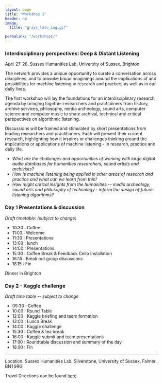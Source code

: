 ```yaml
---
layout: page
title: "Workshop 1"
header: no
image:
  title: "grays_lato_img.gif"

permalink: "/workshop1/"
---
```




### Interdisciplinary perspectives: Deep & Distant Listening
April 27-28. Sussex Humanities Lab, University of Sussex, Brighton

The network provides a unique opportunity to curate a conversation across disciplines, and to provoke broad imaginings around the implications of and possibilities for machine listening in research and practice, as well as in our daily lives.

The first workshop will lay the foundations for an interdisciplinary research agenda by bringing together researchers and practitioners from history, archive services, philosophy, media archeology, sound arts, computer science and computer music to share archival, technical and critical perspectives on algorithmic listening.


 Discussions will be framed and stimulated by short presentations from leading researchers and practitioners. Each will present their current research, highlighting how it inspires or challenges thinking around the implications or applications of machine listening - in research, practice and daily life.



* *What are the challenges and opportunities of working with large digital audio databases for humanities researchers, sound artists and archivists?*
* *How is machine listening being applied in other areas of research and practice and what can we learn from this?*
* *How might critical insights from the humanities -- media archeology, sound arts and philosophy of technology - inform the design of future listening algorithms?*  

### Day 1 Presentations & discussion

*Draft timetable: (subject to change)*

+ 10:30 : Coffee
+ 11:00 : Welcome
+ 11:30 : Presentations
+ 13:00 : lunch
+ 14:00 : Presentations
+ 15:30 : Coffee Break & Feedback Cello Installation
+ 16:15 : Break out group discussions
+ 18.15 : Fin

Dinner in Brighton


### Day 2 - Kaggle challenge

*Draft time table -- subject to change*
+ 09:30 : Coffee
+ 10:00 : Round Table
+ 12:00 : Kaggle briefing and team formation
+ 13:00 : Lunch Break
+ 14:00 : Kaggle challenge
+ 15:30 : Coffee & tea break
+ 16:00 : Kaggle submit and team presentations
+ 17:00 : Roundtable discussion and summary of the day
+ 18.00 : Fin


----

Location: Sussex Humanities Lab, Silverstone, University of Sussex, Falmer. BN1 9RG

Travel Directions can be found [here](http://www.sussex.ac.uk/about/directions)
